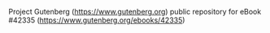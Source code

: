 Project Gutenberg (https://www.gutenberg.org) public repository for eBook #42335 (https://www.gutenberg.org/ebooks/42335)
